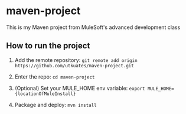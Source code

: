 # maven-project

This is my Maven project from MuleSoft's advanced development class

## How to run the project

1. Add the remote repository: `git remote add origin https://github.com/utkuates/maven-project.git`

1. Enter the repo: `cd maven-project`

1. (Optional) Set your MULE_HOME env variable: `export MULE_HOME={locationOfMuleInstall}`

1. Package and deploy: `mvn install`
